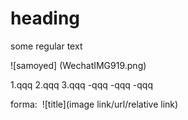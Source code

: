 # heading 

some regular text 

![samoyed] (WechatIMG919.png)

1.qqq
2.qqq
3.qqq
-qqq
-qqq
-qqq

forma:
![]()
![title](image link/url/relative link)
